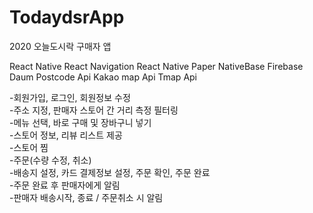 # TodaydsrApp

2020 오늘도시락 구매자 앱

React Native
React Navigation
React Native Paper
NativeBase
Firebase
Daum Postcode Api
Kakao map Api
Tmap Api

-회원가입, 로그인, 회원정보 수정<br>
-주소 지정, 판매자 스토어 간 거리 측정 필터링<br>
-메뉴 선택, 바로 구매 및 장바구니 넣기<br>
-스토어 정보, 리뷰 리스트 제공<br>
-스토어 찜<br>
-주문(수량 수정, 취소)<br>
-배송지 설정, 카드 결제정보 설정, 주문 확인, 주문 완료<br>
-주문 완료 후 판매자에게 알림<br>
-판매자 배송시작, 종료 / 주문취소 시 알림<br>



